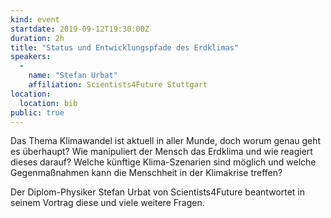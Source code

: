 ```yaml
---
kind: event
startdate: 2019-09-12T19:30:00Z
duration: 2h
title: "Status und Entwicklungspfade des Erdklimas"
speakers:
  -
    name: "Stefan Urbat"
    affiliation: Scientists4Future Stuttgart
location:
  location: bib
public: true
---
```

Das Thema Klimawandel ist aktuell in aller Munde, doch worum genau
geht es überhaupt? Wie manipuliert der Mensch das Erdklima und wie
reagiert dieses darauf? Welche künftige Klima-Szenarien sind möglich und
welche Gegenmaßnahmen kann die Menschheit in der Klimakrise treffen?

Der Diplom-Physiker Stefan Urbat von Scientists4Future beantwortet in
seinem Vortrag diese und viele weitere Fragen.
